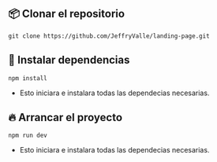 ## 📦 Clonar el repositorio
```
git clone https://github.com/JeffryValle/landing-page.git
```


## 🔧 Instalar dependencias
```
npm install
```
- Esto iniciara e instalara todas las dependecias necesarias. 


## 🔥 Arrancar el proyecto
```
npm run dev
```
- Esto iniciara e instalara todas las dependecias necesarias. 